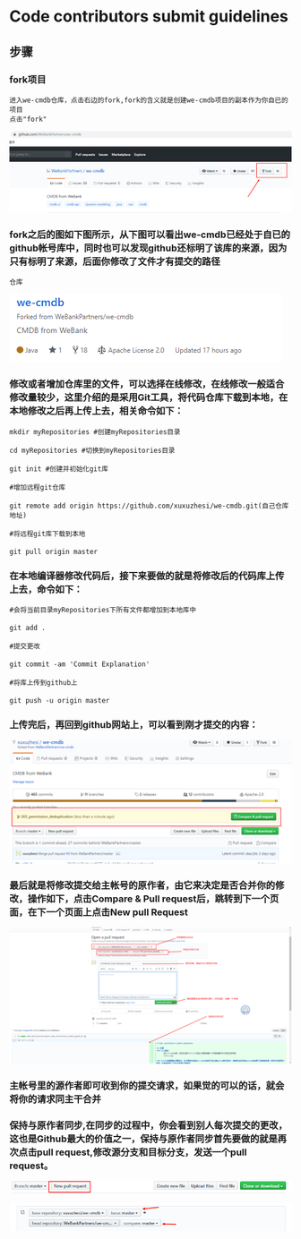 # Code contributors submit guidelines

## 步骤
###  fork项目

	进入we-cmdb仓库，点击右边的fork,fork的含义就是创建we-cmdb项目的副本作为你自已的项目
	点击"fork"
![commit_fork_1](images/commit_fork_1.png)
	
### fork之后的图如下图所示，从下图可以看出we-cmdb已经处于自已的github帐号库中，同时也可以发现github还标明了该库的来源，因为只有标明了来源，后面你修改了文件才有提交的路径
	仓库
![commit_my_repositories](images/commit_my_repositories.png)
	
### 修改或者增加仓库里的文件，可以选择在线修改，在线修改一般适合修改量较少，这里介绍的是采用Git工具，将代码仓库下载到本地，在本地修改之后再上传上去，相关命令如下：
	
	mkdir myRepositories #创建myRepositories目录
	
	cd myRepositories #切换到myRepositories目录
	
	git init #创建并初始化git库
	
	#增加远程git仓库
	
	git remote add origin https://github.com/xuxuzhesi/we-cmdb.git(自己仓库地址) 
	
	#将远程git库下载到本地
	
	git pull origin master
	
### 在本地编译器修改代码后，接下来要做的就是将修改后的代码库上传上去，命令如下：
	
	#会将当前目录myRepositories下所有文件都增加到本地库中
	
	git add .
	
	#提交更改
	
	git commit -am 'Commit Explanation'
	
	#将库上传到github上
	
	git push -u origin master
	
### 上传完后，再回到github网站上，可以看到刚才提交的内容：
	
![commit_commit](images/commit_commit.png)

### 最后就是将修改提交给主帐号的原作者，由它来决定是否合并你的修改，操作如下，点击Compare & Pull request后，跳转到下一个页面，在下一个页面上点击New pull Request	
	
![commit_new_pull_request](images/commit_new_pull_request.png)
	
### 主帐号里的源作者即可收到你的提交请求，如果觉的可以的话，就会将你的请求同主干合并

### 保持与原作者同步,在同步的过程中，你会看到别人每次提交的更改，这也是Github最大的价值之一，保持与原作者同步首先要做的就是再次点击pull request,修改源分支和目标分支，发送一个pull request。
	
![commit_new_pull_request_3](images/commit_new_pull_request_3.png)
	
![commit_new_pull_request_2](images/commit_new_pull_request_2.png)
	

	
	
	
	
	
	
	
	
	
	
